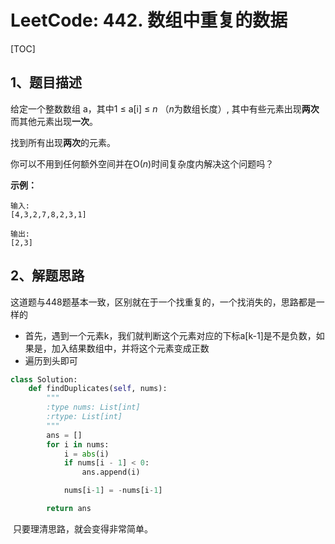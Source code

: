# LeetCode: 442. 数组中重复的数据

[TOC]

## 1、题目描述

给定一个整数数组 a，其中1 ≤ a[i] ≤ *n* （*n*为数组长度）, 其中有些元素出现**两次**而其他元素出现**一次**。

找到所有出现**两次**的元素。

你可以不用到任何额外空间并在O(*n*)时间复杂度内解决这个问题吗？

**示例：**

```
输入:
[4,3,2,7,8,2,3,1]

输出:
[2,3]
```

## 2、解题思路

​	这道题与448题基本一致，区别就在于一个找重复的，一个找消失的，思路都是一样的

- 首先，遇到一个元素k，我们就判断这个元素对应的下标a[k-1]是不是负数，如果是，加入结果数组中，并将这个元素变成正数
- 遍历到头即可

```python
class Solution:
    def findDuplicates(self, nums):
        """
        :type nums: List[int]
        :rtype: List[int]
        """
        ans = []
        for i in nums:
            i = abs(i)
            if nums[i - 1] < 0:
                ans.append(i)

            nums[i-1] = -nums[i-1]

        return ans
```

​	只要理清思路，就会变得非常简单。